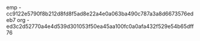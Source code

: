 emp - cc9122e5790f8b212d8fd8f5ad8e22a4e0a063ba490c787a3a8d6673576edeb7
org - ed3c2d52770a4e4d539d301053f50ea45aa100fc0a0afa432f529e54b65dff76